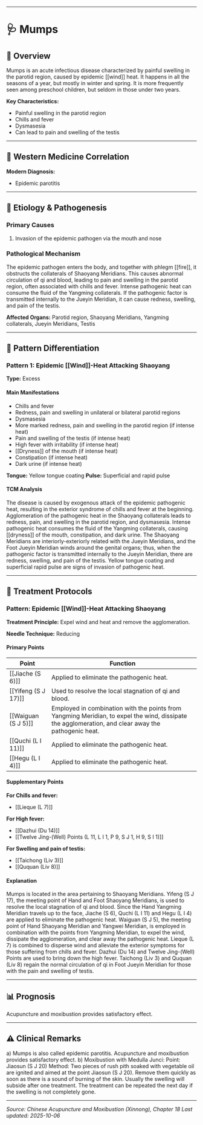 ------

# 🩺 Mumps

## 📖 Overview

Mumps is an acute infectious disease characterized by painful swelling in the parotid region, caused by epidemic [[wind]] heat. It happens in all the seasons of a year, but mostly in winter and spring. It is more frequently seen among preschool children, but seldom in those under two years.

**Key Characteristics:**
- Painful swelling in the parotid region
- Chills and fever
- Dysmasesia
- Can lead to pain and swelling of the testis

---

## 🏥 Western Medicine Correlation

**Modern Diagnosis:**
- Epidemic parotitis

---

## 🧬 Etiology & Pathogenesis

### Primary Causes
1. Invasion of the epidemic pathogen via the mouth and nose

### Pathological Mechanism
The epidemic pathogen enters the body, and together with phlegm [[fire]], it obstructs the collaterals of Shaoyang Meridians. This causes abnormal circulation of qi and blood, leading to pain and swelling in the parotid region, often associated with chills and fever. Intense pathogenic heat can consume the fluid of the Yangming collaterals. If the pathogenic factor is transmitted internally to the Jueyin Meridian, it can cause redness, swelling, and pain of the testis.

**Affected Organs:** Parotid region, Shaoyang Meridians, Yangming collaterals, Jueyin Meridians, Testis

---

## 🔬 Pattern Differentiation

### Pattern 1: Epidemic [[Wind]]-Heat Attacking Shaoyang

**Type:** Excess

#### Main Manifestations
- Chills and fever
- Redness, pain and swelling in unilateral or bilateral parotid regions
- Dysmasesia
- More marked redness, pain and swelling in the parotid region (if intense heat)
- Pain and swelling of the testis (if intense heat)
- High fever with irritability (if intense heat)
- [[Dryness]] of the mouth (if intense heat)
- Constipation (if intense heat)
- Dark urine (if intense heat)

**Tongue:** Yellow tongue coating
**Pulse:** Superficial and rapid pulse

#### TCM Analysis
The disease is caused by exogenous attack of the epidemic pathogenic heat, resulting in the exterior syndrome of chills and fever at the beginning. Agglomeration of the pathogenic heat in the Shaoyang collaterals leads to redness, pain, and swelling in the parotid region, and dysmasesia. Intense pathogenic heat consumes the fluid of the Yangming collaterals, causing [[dryness]] of the mouth, constipation, and dark urine. The Shaoyang Meridians are interiorly-exteriorly related with the Jueyin Meridians, and the Foot Jueyin Meridian winds around the genital organs; thus, when the pathogenic factor is transmitted internally to the Jueyin Meridian, there are redness, swelling, and pain of the testis. Yellow tongue coating and superficial rapid pulse are signs of invasion of pathogenic heat.

---

## 💉 Treatment Protocols

### Pattern: Epidemic [[Wind]]-Heat Attacking Shaoyang

**Treatment Principle:** Expel wind and heat and remove the agglomeration.

**Needle Technique:** Reducing

#### Primary Points

| Point | Function |
|-------|----------|
| [[Jiache (S 6)]] | Applied to eliminate the pathogenic heat. |
| [[Yifeng (S J 17)]] | Used to resolve the local stagnation of qi and blood. |
| [[Waiguan (S J 5)]] | Employed in combination with the points from Yangming Meridian, to expel the wind, dissipate the agglomeration, and clear away the pathogenic heat. |
| [[Quchi (L I 11)]] | Applied to eliminate the pathogenic heat. |
| [[Hegu (L I 4)]] | Applied to eliminate the pathogenic heat. |

#### Supplementary Points

**For Chills and fever:**
- [[Lieque (L 7)]]

**For High fever:**
- [[Dazhui (Du 14)]]
- [[Twelve Jing-(Well) Points (L 11, L I 1, P 9, S J 1, H 9, S I 1)]]

**For Swelling and pain of testis:**
- [[Taichong (Liv 3)]]
- [[Ququan (Liv 8)]]

#### Explanation
Mumps is located in the area pertaining to Shaoyang Meridians. Yifeng (S J 17), the meeting point of Hand and Foot Shaoyang Meridians, is used to resolve the local stagnation of qi and blood. Since the Hand Yangming Meridian travels up to the face, Jiache (S 6), Quchi (L I 11) and Hegu (L I 4) are applied to eliminate the pathogenic heat. Waiguan (S J 5), the meeting point of Hand Shaoyang Meridian and Yangwei Meridian, is employed in combination with the points from Yangming Meridian, to expel the wind, dissipate the agglomeration, and clear away the pathogenic heat. Lieque (L 7) is combined to disperse wind and alleviate the exterior symptoms for those suffering from chills and fever. Dazhui (Du 14) and Twelve Jing-(Well) Points are used to bring down the high fever. Taichong (Liv 3) and Ququan (Liv 8) regain the normal circulation of qi in Foot Jueyin Meridian for those with the pain and swelling of testis.

---

## 📊 Prognosis

Acupuncture and moxibustion provides satisfactory effect.

---

## ⚠️ Clinical Remarks

a) Mumps is also called epidemic parotitis. Acupuncture and moxibustion provides satisfactory effect.
b) Moxibustion with Medulla Junci:
   Point: Jiaosun (S J 20)
   Method: Two pieces of rush pith soaked with vegetable oil are ignited and aimed at the point Jiaosun (S J 20). Remove them quickly as soon as there is a sound of burning of the skin. Usually the swelling will subside after one treatment. The treatment can be repeated the next day if the swelling is not completely gone.

---


*Source: Chinese Acupuncture and Moxibustion (Xinnong), Chapter 18*
*Last updated: 2025-10-06*

